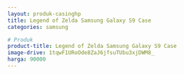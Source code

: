 ```yaml
---
layout: produk-casinghp
title: Legend of Zelda Samsung Galaxy S9 Case
categories: samsung

# Produk
product-title: Legend of Zelda Samsung Galaxy S9 Case
image-drive: 1tqwF1URoOde8ZaJ6jfsuTUbu3xjDWM8_
harga: 90000
---
```


